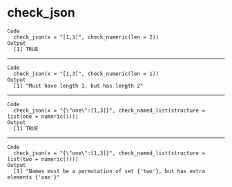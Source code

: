 # check_json

    Code
      check_json(x = "[1,3]", check_numeric(len = 2))
    Output
      [1] TRUE

---

    Code
      check_json(x = "[1,3]", check_numeric(len = 1))
    Output
      [1] "Must have length 1, but has length 2"

---

    Code
      check_json(x = "{\"one\":[1,3]}", check_named_list(structure = list(one = numeric())))
    Output
      [1] TRUE

---

    Code
      check_json(x = "{\"one\":[1,3]}", check_named_list(structure = list(two = numeric())))
    Output
      [1] "Names must be a permutation of set {'two'}, but has extra elements {'one'}"

